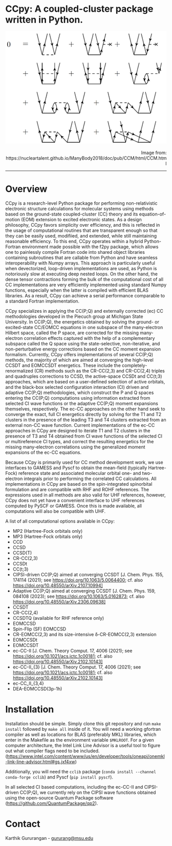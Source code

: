 
# CCpy: A coupled-cluster package written in Python.
![image](docs/assets/img/Diagrams-CCD.png)
<p style="text-align: right;">Image from: https://nucleartalent.github.io/ManyBody2018/doc/pub/CCM/html/CCM.html</p>

---
# Overview
CCpy is a research-level Python package for performing non-relativistic electronic structure calculations for molecular systems 
using methods based on the ground-state coupled-cluster (CC) theory and its equation-of-motion (EOM) extension
to excited electronic states. As a design philosophy, CCpy favors simplicity over efficiency, and this is reflected in the
usage of computational routines that are transparent enough so that they can be easily used, modifiied, and extended, while 
still maintaining reasonable efficiency. To this end, CCpy operates within a hybrid Python-Fortran environment made possible
with the f2py package, which allows one to painlessly compile Fortran code into shared object libraries containing subroutines
that are callable from Python and have seamless interoperability with Numpy arrays. This approach is particularly useful when
devectorized, loop-driven implementations are used, as Python is notoriously slow at executing deep nested loops. On the other
hand, the dense tensor contractions forming the bulk of the computational cost of all CC implementations are very efficiently
implemented using standard Numpy functions, especially when the latter is compiled with efficient BLAS libraries. As a result, CCpy
can achieve a serial performance comparable to a standard Fortran implementation. 

CCpy specializes in applying the CC(P;Q) and externally corrected (ec) CC methodologies developed in the Piecuch group at Michigan State University.
In CC(P;Q), the energetics obtained by solving the ground- or excited-state CC/EOMCC equations in
one subspace of the many-electron Hilbert space, called the P space, are corrected for the missing many-electron correlation
effects captured with the help of a complementary subspace called the Q space using the state-selective, non-iterative,
and non-perturbative energy corrections based on the CC moment expansion formalism. Currently, CCpy offers implementations
of several CC(P;Q) methods, the majority of which are aimed at converging the high-level CCSDT and EOMCCSDT energetics. 
These include the completely-renormalized (CR) methods such as the CR-CC(2,3) and CR-CC(2,4) triples and quadruples 
corrections to CCSD, the
active-space CCSDt and CC(t;3) approaches, which are based on a user-defined selection of active orbitals, and the black-box 
selected configuration interaction (CI) driven and adaptive CC(P;Q) methodologies, which construct the P and Q spaces 
entering the CC(P;Q) computations using information extracted from selected CI wave functions or the adaptive CC(P;Q) moment 
expansions themselves, respectively. The ec-CC approaches on the other hand seek to converge the exact, full CI energetics
directly by solving for the T1 and T2 clusters in the presence of the leading T3 and T4 clusters extracted from an
external non-CC wave function. Current implementations of the ec-CC approaches in CCpy are designed to iterate T1 and T2 clusters 
in the presence of T3 and T4 obtained from CI wave functions of the selected CI or multireference CI types, and correct the resulting
energetics for the missing many-electron correlations using the generalized moment expansions of the ec-CC equations.

Because CCpy is primarily used for CC method development work, we use interfaces to GAMESS and Pyscf to obtain the mean-field (typically Hartree-Fock)
reference state and associated molecular orbital one- and two-electron integrals prior to performing the correlated CC calculations. All implementations
in CCpy are based on the spin-integrated spinorbital formulation and are compatible with RHF and ROHF references. The expressions
used in all methods are also valid for UHF references, however, CCpy does not yet have a convenient interface to UHF references computed
by PySCF or GAMESS. Once this is made available, all computations will also be compatible with UHF.

A list of all computational options available in CCpy:
  - MP2 (Hartree-Fock orbitals only)
  - MP3 (Hartree-Fock orbitals only)
  - CCD
  - CCSD
  - CCSD(T)
  - CR-CC(2,3)
  - CCSDt
  - CC(t;3)
  - CIPSI-driven CC(P;Q) aimed at converging CCSDT [J. Chem. Phys. 155, 174114 (2021); see https://doi.org/10.1063/5.0064400; cf. also 
https://doi.org/10.48550/arXiv.2107.10994]
  - Adaptive CC(P;Q) aimed at converging CCSDT [J. Chem. Phys. 159, 084108 (2023); see https://doi.org/10.1063/5.0162873; cf. also
https://doi.org/10.48550/arXiv.2306.09638]
  - CCSDT
  - CR-CC(2,4)
  - CCSDTQ (available for RHF reference only)
  - EOMCCSD
  - Spin-Flip (SF) EOMCCSD
  - CR-EOMCC(2,3) and its size-intensive δ-CR-EOMCC(2,3) extension
  - EOMCCSDt
  - EOMCCSDT
  - ec-CC-II [J. Chem. Theory Comput. 17, 4006 (2021); see https://doi.org/10.1021/acs.jctc.1c00181; cf. also
https://doi.org/10.48550/arXiv.2102.10143]
  - ec-CC-II_{3} [J. Chem. Theory Comput. 17, 4006 (2021); see https://doi.org/10.1021/acs.jctc.1c00181; cf. also 
https://doi.org/10.48550/arXiv.2102.10143]
  - ec-CC_II_{3,4} 
  - DEA-EOMCCSD(3p-1h)
  
# Installation
Installation should be simple. Simply clone this git repository and run `make install` followed by `make all` inside of it. You will
need a working gfortran compiler as well as locations for BLAS (preferably MKL) libraries, which enter in the Makefile as the environment
variable `$MKLROOT`. For a given computer architecture, the Intel Link Line Advisor is a useful tool to figure out what compiler flags need to be included.
(https://www.intel.com/content/www/us/en/developer/tools/oneapi/onemkl-link-line-advisor.html#gs.jxf4xw)

Additionally, you will need the `cclib` package (`conda install --channel conda-forge cclib`) and Pyscf (`pip install pyscf`).

In all selected CI based computations, including the ec-CC-II and CIPSI-driven CC(P;Q), we currently rely on the CIPSI wave functions obtained 
using the open-source Quantum Package software (https://github.com/QuantumPackage/qp2).

# Contact
Karthik Gururangan - gururang@msu.edu

